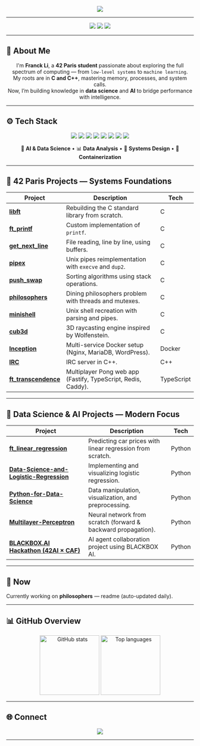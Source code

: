 <p align="center">
  <img src="https://readme-typing-svg.herokuapp.com?font=Fira+Code&pause=1000&color=00BFA6&center=true&vCenter=true&width=650&lines=Hey+there!+I'm+Franck+Li+(itsfwenk)+👋;42+Paris+Student+%7C+Software+Engineer;From+C+to+AI+—+Building+and+Learning+Every+Day!">
</p>

---

<p align="center">
  <img src="https://img.shields.io/badge/Focus-Low%20Level%20%26%20AI-00BFA6?style=for-the-badge"/>
  <img src="https://img.shields.io/badge/School-42%20Paris-000000?style=for-the-badge&logo=42&logoColor=white"/>
  <img src="https://img.shields.io/badge/Coding%20Since-2022-0055FF?style=for-the-badge"/>
</p>

---

## 🧭 About Me

<p align="center">
I'm <strong>Franck Li</strong>, a <strong>42 Paris student</strong> passionate about exploring the full spectrum of computing — from <code>low-level systems</code> to <code>machine learning</code>.<br/>
My roots are in <strong>C and C++</strong>, mastering memory, processes, and system calls.<br/>
Now, I’m building knowledge in <strong>data science</strong> and <strong>AI</strong> to bridge performance with intelligence.
</p>


---

## ⚙️ Tech Stack

<p align="center">
  <img src="https://img.shields.io/badge/C-00599C?style=for-the-badge&logo=c&logoColor=white"/>
  <img src="https://img.shields.io/badge/C++-00427E?style=for-the-badge&logo=c%2B%2B&logoColor=white"/>
  <img src="https://img.shields.io/badge/Python-3776AB?style=for-the-badge&logo=python&logoColor=FFD43B"/>
  <img src="https://img.shields.io/badge/Linux-333333?style=for-the-badge&logo=linux&logoColor=FCC624"/>
  <img src="https://img.shields.io/badge/Docker-2496ED?style=for-the-badge&logo=docker&logoColor=white"/>
  <img src="https://img.shields.io/badge/Fastify-000000?style=for-the-badge&logo=fastify&logoColor=white"/>
  <img src="https://img.shields.io/badge/Nginx-009639?style=for-the-badge&logo=nginx&logoColor=white"/>
  <img src="https://img.shields.io/badge/Redis-DC382D?style=for-the-badge&logo=redis&logoColor=white"/>
</p>

<p align="center">
🧠 <strong>AI & Data Science</strong> • 📊 <strong>Data Analysis</strong> • 🧩 <strong>Systems Design</strong> • 🐳 <strong>Containerization</strong>
</p>

---

## 🧩 42 Paris Projects — Systems Foundations

| Project | Description | Tech |
|----------|--------------|------|
| [**libft**](https://github.com/itsfwenk/libft) | Rebuilding the C standard library from scratch. | C |
| [**ft_printf**](https://github.com/itsfwenk/printf) | Custom implementation of `printf`. | C |
| [**get_next_line**](https://github.com/itsfwenk/get_next_line) | File reading, line by line, using buffers. | C |
| [**pipex**](https://github.com/itsfwenk/pipex_vog) | Unix pipes reimplementation with `execve` and `dup2`. | C |
| [**push_swap**](https://github.com/itsfwenk/push_swap) | Sorting algorithms using stack operations. | C |
| [**philosophers**](https://github.com/itsfwenk/philosophers) | Dining philosophers problem with threads and mutexes. | C |
| [**minishell**](https://github.com/itsfwenk/minishell) | Unix shell recreation with parsing and pipes. | C |
| [**cub3d**](https://github.com/itsfwenk/cub3d) | 3D raycasting engine inspired by Wolfenstein. | C |
| [**Inception**](https://github.com/itsfwenk/inception42) | Multi-service Docker setup (Nginx, MariaDB, WordPress). | Docker |
| [**IRC**](https://github.com/itsfwenk/42irc) | IRC server in C++. | C++ |
| [**ft_transcendence**](https://github.com/itsfwenk/ft_transcendence) | Multiplayer Pong web app (Fastify, TypeScript, Redis, Caddy). | TypeScript |

---

## 🤖 Data Science & AI Projects — Modern Focus

| Project | Description | Tech |
|----------|--------------|------|
| [**ft_linear_regression**](https://github.com/itsfwenk/ft_linear_regression) | Predicting car prices with linear regression from scratch. | Python |
| [**Data-Science-and-Logistic-Regression**](https://github.com/itsfwenk/Data-Science-and-Logistic-Regression) | Implementing and visualizing logistic regression. | Python |
| [**Python-for-Data-Science**](https://github.com/itsfwenk/Python-for-Data-Science) | Data manipulation, visualization, and preprocessing. | Python |
| [**Multilayer-Perceptron**](https://github.com/itsfwenk/Multilayer-Perceptron) | Neural network from scratch (forward & backward propagation). | Python |
| [**BLACKBOX.AI Hackathon (42AI × CAF)**](https://github.com/itsfwenk/BLACKBOX.AI-Agents-Hackathon-x-42AI-CAF) | AI agent collaboration project using BLACKBOX AI. | Python |

---

## 🧠 Now
<!--START_SECTION:now-->
Currently working on **philosophers** — readme (auto-updated daily).
<!--END_SECTION:now-->

<!-- <p align="center">
  <img src="https://img.shields.io/badge/PyTorch-EE4C2C?style=for-the-badge&logo=pytorch&logoColor=white"/>
  <img src="https://img.shields.io/badge/Machine%20Learning-102230?style=for-the-badge&logo=scikitlearn&logoColor=F7931E"/>
  <img src="https://img.shields.io/badge/Data%20Engineering-3C3C3C?style=for-the-badge&logo=apacheairflow&logoColor=white"/>
</p> -->

---

## 📊 GitHub Overview

<p align="center">
  <img src="https://github-readme-stats.vercel.app/api?username=itsfwenk&show_icons=true&theme=transparent&hide_title=true" height="160" alt="GitHub stats"/>
  <img src="https://github-readme-stats.vercel.app/api/top-langs/?username=itsfwenk&layout=compact&theme=transparent&hide_title=true" height="160" alt="Top languages"/>
</p>

---

## 🌐 Connect

<p align="center">
  <a href="https://github.com/itsfwenk"><img src="https://img.shields.io/badge/GitHub-181717?style=for-the-badge&logo=github&logoColor=white"/></a>
</p>

---

